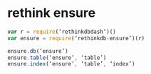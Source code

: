rethink ensure
==============

```javascript
var r = require(‘rethinkdbdash’)()
var ensure = require(‘rethinkdb-ensure’)(r)

ensure.db(‘ensure’)
ensure.table(‘ensure’, ‘table’)
ensure.index(‘ensure’, ‘table’, ‘index’)
```
